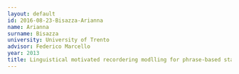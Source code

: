 ```yaml
---
layout: default 
id: 2016-08-23-Bisazza-Arianna
name: Arianna
surname: Bisazza
university: University of Trento
advisor: Federico Marcello
year: 2013
title: Linguistical motivated recordering modlling for phrase-based stastical machine translation
---
```

